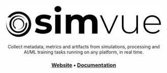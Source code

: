 <p align="center">
  <img src="simvue-black.png" width="500" alt="Simvue" />
</p>  
 
<p align="center"> 
Collect metadata, metrics and artifacts from simulations, processing and AI/ML training tasks running on any platform, in real time.
</p>

<h3 align="center">
 <a href="https://simvue.io"><b>Website</b></a>
  •
  <a href="https://docs.simvue.io"><b>Documentation</b></a>
</h3>
